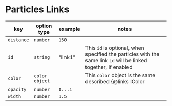 # Particles Links

| key        | option type    | example | notes                                                                                                           |
| ---------- | -------------- | ------- | --------------------------------------------------------------------------------------------------------------- |
| `distance` | `number`       | `150`   |                                                                                                                 |
| `id`       | `string`       | "link1" | This `id` is optional, when specified the particles with the same link `id` will be linked together, if enabled |
| `color`    | `color object` |         | This `color` object is the same described {@links IColor | here}                                                |
| `opacity`  | `number`       | `0...1` |                                                                                                                 |
| `width`    | `number`       | `1.5`   |                                                                                                                 |
